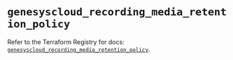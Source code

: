 # `genesyscloud_recording_media_retention_policy`

Refer to the Terraform Registry for docs: [`genesyscloud_recording_media_retention_policy`](https://registry.terraform.io/providers/mypurecloud/genesyscloud/1.70.0/docs/resources/recording_media_retention_policy).
